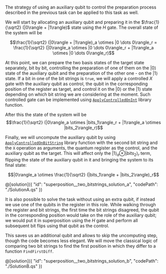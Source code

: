 The strategy of using an auxiliary qubit to control the preparation process described in the previous task can be applied to this task as well. 

We will start by allocating an auxiliary qubit and preparing it in the $\frac{1}{\sqrt2} (|0\rangle + |1\rangle)$ state using the $H$ gate. The overall state of the system will be 

$$\frac{1}{\sqrt2} (|0\rangle + |1\rangle)_a \otimes |0 \dots 0\rangle_r = \frac{1}{\sqrt2} (|0\rangle_a \otimes |0 \dots 0\rangle_r + |1\rangle_a \otimes |0 \dots 0\rangle_r)$$

At this point, we can prepare the two basis states of the target state separately, bit by bit, controlling the preparation of one of them on the $|0\rangle$ state of the auxiliary qubit and the preparation of the other one - on the $|1\rangle$ state. 
If a bit in one of the bit strings is `true`, we will apply a controlled $X$ gate with the auxiliary qubit as control, the qubit in the corresponding position of the register as target, and control it on the $|0\rangle$ or the $|1\rangle$ state depending on which bit string we are considering at the moment. 
Such controlled gate can be implemented using [`ApplyControlledOnInt`](https://learn.microsoft.com/qsharp/api/qsharp-lang/microsoft.quantum.canon/applycontrolledonint) library function.

After this the state of the system will be 
$$\frac{1}{\sqrt2} (|0\rangle_a \otimes |bits_1\rangle_r + |1\rangle_a \otimes |bits_2\rangle_r)$$

Finally, we will uncompute the auxiliary qubit by using [`ApplyControlledOnBitString`](https://learn.microsoft.com/qsharp/api/qsharp-lang/microsoft.quantum.canon/applycontrolledonbitstring) library function with the second bit string and the `X` operation as arguments, the quantum register as the control, and the auxiliary qubit as the target. 
This will affect only the $|1\rangle_a \otimes |bits_2\rangle_r$ term, flipping the state of the auxiliary qubit in it and bringing the system to its final state:

$$|0\rangle_a \otimes \frac{1}{\sqrt2} (|bits_1\rangle + |bits_2\rangle)_r$$

@[solution]({
    "id": "superposition__two_bitstrings_solution_a",
    "codePath": "./SolutionA.qs"
})

It is also possible to solve the task without using an extra qubit, if instead we use one of the qubits in the register in this role. 
While walking through the register and bit strings, the first time the bit strings disagreed, the qubit in the corresponding position would take on the role of the auxiliary qubit; we would put it in superposition using the $H$ gate and perform all subsequent bit flips using that qubit as the control. 

This saves us an additional qubit and allows to skip the uncomputing step, though the code becomes less elegant. 
We will move the classical logic of comparing two bit strings to find the first position in which they differ to a function `FindFirstDiff`.

@[solution]({
    "id": "superposition__two_bitstrings_solution_b",
    "codePath": "./SolutionB.qs"
})
